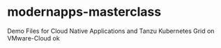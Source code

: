 # modernapps-masterclass
Demo Files for Cloud Native Applications and Tanzu Kubernetes Grid on VMware-Cloud
ok
